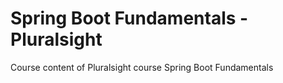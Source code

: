 # Spring Boot Fundamentals - Pluralsight
 Course content of Pluralsight course Spring Boot Fundamentals
